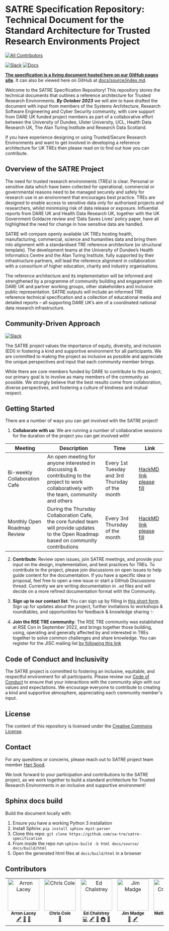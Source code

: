 # SATRE Specification Repository: Technical Document for the Standard Architecture for Trusted Research Environments Project

<!-- ALL-CONTRIBUTORS-BADGE:START - Do not remove or modify this section -->
[![All Contributors](https://img.shields.io/badge/all_contributors-7-orange.svg?style=flat-square)](#contributors-)
<!-- ALL-CONTRIBUTORS-BADGE:END -->
[![Slack](https://img.shields.io/badge/Slack-Join%20Our%20Channel-blue?logo=slack)](https://ukrse.slack.com/archives/rse-tre-wg)
[![Docs](https://github.com/sa-tre/satre-specification/actions/workflows/documentation.yml/badge.svg)](https://github.com/sa-tre/satre-specification/actions/workflows/documentation.yml)

**[The specification is a living document hosted here on our GitHub pages site](https://sa-tre.github.io/satre-specification/)**. It can also be viewed here on GitHub at [docs/source/index.md](docs/source/index.md).

Welcome to the SATRE Specification Repository!
This repository stores the technical documents that outlines a reference architecture for Trusted Research Environments.
***By October 2023*** we will aim to have drafted the document with input from members of the Systems Architecture, Research Software Engineering and Cyber Security community, with core support from DARE UK funded project members as part of a collaborative effort between the University of Dundee, Ulster University, UCL, Health Data Research UK, The Alan Turing Institute and Research Data Scotland.

If you have experience designing or using Trusted/Secure Research Environments and want to get involved in developing a reference architecture for UK TREs then please read on to find out how you can contribute.

## Overview of the SATRE Project
The need for trusted research environments (TREs) is clear.
Personal or sensitive data which have been collected for operational, commercial or governmental reasons need to be managed securely and safely for research use in an environment that encourages best practice.
TREs are designed to enable access to sensitive data only for authorised projects and researchers, whilst minimising risk of data release or exposure.
Influential reports from DARE UK and Health Data Research UK, together with the UK Government Goldacre review and ‘Data Saves Lives’ policy paper, have all highlighted the need for change in how sensitive data are handled.

SATRE will compare openly available UK TREs hosting health, manufacturing, commercial, science and humanities data and bring them into alignment with a standardised TRE reference architecture (or structural template).
The development teams at the University of Dundee’s Health Informatics Centre and the Alan Turing Institute, fully supported by their infrastructure partners, will lead the reference alignment in collaboration with a consortium of higher education, charity and industry organisations.

The reference architecture and its implementation will be informed and strengthened by a programme of community building and engagement with DARE UK and partner working groups, other stakeholders and inclusive public representation.
SATRE outputs will include an informed TRE reference technical specification and a collection of educational media and detailed reports – all supporting DARE UK’s aim of a coordinated national data research infrastructure.

## Community-Driven Approach

[![Slack](https://img.shields.io/badge/Slack-Join%20Our%20Channel-blue?logo=slack)](https://ukrse.slack.com/archives/rse-tre-wg)

The SATRE project values the importance of equity, diversity, and inclusion (EDI) in fostering a kind and supportive environment for all participants.
We are committed to making the project as inclusive as possible and appreciate the unique perspectives and input that each community member brings.

While there are core members funded by DARE to contribute to this project, our primary goal is to involve as many members of the community as possible.
We strongly believe that the best results come from collaboration, diverse perspectives, and fostering a culture of kindness and mutual respect.

## Getting Started
There are a number of ways you can get involved with the SATRE project!

1. **Collaborate with us**: We are running a number of collaborative sessions for the duration of the project you can get involved with!

| Meeting | Description | Time | Link
|----------|----------|----------|----------|
| Bi-weekly Collaboration Cafe  | An open meeting for anyone interested in discussing & contributing to the project to work collaboratively with the team, community and others  | Every 1st Tuesday and 3rd Thursday of the month |[HackMD link please fill]()|
| Monthly Open Roadmap Review  | During the Thursday Collaboration Cafe, the core funded team will provide updates to the Open Roadmap based on community contributions  | Every 3rd Thursday of the month  |[HackMD link please fill]()|


2. **Contribute**: Review open issues, join SATRE meetings, and provide your input on the design, implementation, and best practices for TREs. To contribute to the project, please join discussions on open issues to help guide content for the documentation.
If you have a specific idea or proposal, feel free to open a new issue or start a GitHub Discussions thread.
Currently we are writing documentation in `.md` files and will decide on a more refined documentation format with the Community.
3. **Sign up to our contact list**: You can sign up by filling in [this short form](https://forms.office.com/e/FuFyNGx3hw).
Sign up for updates about the project, further invitations to workshops & roundtables, and opportunities for feedback & knowledge sharing :sparkles:

4. **Join the RSE TRE community**: The RSE TRE community was established at RSE Con in September 2022, and brings together those building, using, operating and generally affected by and interested in TREs together to solve common challenges and share knowledge. You can register for the JISC mailing list [by following this link](https://www.jiscmail.ac.uk/cgi-bin/wa-jisc.exe?SUBED1=RSE-TRE-COMM&A=1)
## Code of Conduct and Inclusivity
The SATRE project is committed to fostering an inclusive, equitable, and respectful environment for all participants.
Please review our [Code of Conduct](CODE_OF_CONDUCT.md) to ensure that your interactions with the community align with our values and expectations.
We encourage everyone to contribute to creating a kind and supportive atmosphere, appreciating each community member's input.

## License
The content of this repository is licensed under the [Creative Commons License](LICENSE.md).

## Contact
For any questions or concerns, please reach out to SATRE project team member [Hari Sood](mailto:hsood@turing.ac.uk).

We look forward to your participation and contributions to the SATRE project, as we work together to build a standard architecture for Trusted Research Environments in an inclusive and supportive environment!

## Sphinx docs build
Build the document locally with:
1. Ensure you have a working Python 3 installation
2. Install Sphinx: `pip install sphinx myst-parser`
3. Clone this repo: `git clone https://github.com/sa-tre/satre-specification`
4. From inside the repo run `sphinx-build -b html docs/source/ docs/build/html`
5. Open the generated html files at `docs/build/html` in a browser

## Contributors

<!-- ALL-CONTRIBUTORS-LIST:START - Do not remove or modify this section -->
<!-- prettier-ignore-start -->
<!-- markdownlint-disable -->
<table>
  <tbody>
    <tr>
      <td align="center" valign="top" width="14.28%"><a href="https://github.com/arronlacey"><img src="https://avatars.githubusercontent.com/u/4941299?v=4?s=100" width="100px;" alt="Arron Lacey"/><br /><sub><b>Arron Lacey</b></sub></a><br /><a href="#content-arronlacey" title="Content">🖋</a> <a href="#ideas-arronlacey" title="Ideas, Planning, & Feedback">🤔</a> <a href="https://github.com/sa-tre/satre-specification/pulls?q=is%3Apr+reviewed-by%3Aarronlacey" title="Reviewed Pull Requests">👀</a></td>
      <td align="center" valign="top" width="14.28%"><a href="https://www.dundee.ac.uk/people/christian-cole"><img src="https://avatars.githubusercontent.com/u/6098785?v=4?s=100" width="100px;" alt="Chris Cole"/><br /><sub><b>Chris Cole</b></sub></a><br /><a href="#ideas-drchriscole" title="Ideas, Planning, & Feedback">🤔</a></td>
      <td align="center" valign="top" width="14.28%"><a href="http://edchalstrey.com/"><img src="https://avatars.githubusercontent.com/u/5486164?v=4?s=100" width="100px;" alt="Ed Chalstrey"/><br /><sub><b>Ed Chalstrey</b></sub></a><br /><a href="https://github.com/sa-tre/satre-specification/commits?author=edwardchalstrey1" title="Code">💻</a> <a href="#content-edwardchalstrey1" title="Content">🖋</a> <a href="#ideas-edwardchalstrey1" title="Ideas, Planning, & Feedback">🤔</a> <a href="#infra-edwardchalstrey1" title="Infrastructure (Hosting, Build-Tools, etc)">🚇</a> <a href="https://github.com/sa-tre/satre-specification/pulls?q=is%3Apr+reviewed-by%3Aedwardchalstrey1" title="Reviewed Pull Requests">👀</a></td>
      <td align="center" valign="top" width="14.28%"><a href="https://github.com/JimMadge"><img src="https://avatars.githubusercontent.com/u/23616154?v=4?s=100" width="100px;" alt="Jim Madge"/><br /><sub><b>Jim Madge</b></sub></a><br /><a href="#ideas-JimMadge" title="Ideas, Planning, & Feedback">🤔</a> <a href="#content-JimMadge" title="Content">🖋</a></td>
      <td align="center" valign="top" width="14.28%"><a href="https://github.com/craddm"><img src="https://avatars.githubusercontent.com/u/5796417?v=4?s=100" width="100px;" alt="Matt Craddock"/><br /><sub><b>Matt Craddock</b></sub></a><br /><a href="#ideas-craddm" title="Ideas, Planning, & Feedback">🤔</a> <a href="https://github.com/sa-tre/satre-specification/pulls?q=is%3Apr+reviewed-by%3Acraddm" title="Reviewed Pull Requests">👀</a></td>
      <td align="center" valign="top" width="14.28%"><a href="http://www.flickr.com/photos/manicstreetpreacher/"><img src="https://avatars.githubusercontent.com/u/1644105?v=4?s=100" width="100px;" alt="Simon Li"/><br /><sub><b>Simon Li</b></sub></a><br /><a href="#content-manics" title="Content">🖋</a> <a href="#ideas-manics" title="Ideas, Planning, & Feedback">🤔</a> <a href="https://github.com/sa-tre/satre-specification/pulls?q=is%3Apr+reviewed-by%3Amanics" title="Reviewed Pull Requests">👀</a></td>
      <td align="center" valign="top" width="14.28%"><a href="https://github.com/harisood"><img src="https://avatars.githubusercontent.com/u/67151373?v=4?s=100" width="100px;" alt="harisood"/><br /><sub><b>harisood</b></sub></a><br /><a href="#content-harisood" title="Content">🖋</a> <a href="#ideas-harisood" title="Ideas, Planning, & Feedback">🤔</a> <a href="https://github.com/sa-tre/satre-specification/pulls?q=is%3Apr+reviewed-by%3Aharisood" title="Reviewed Pull Requests">👀</a></td>
    </tr>
  </tbody>
</table>

<!-- markdownlint-restore -->
<!-- prettier-ignore-end -->

<!-- ALL-CONTRIBUTORS-LIST:END -->
